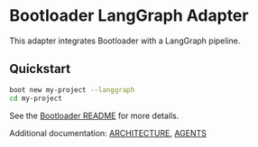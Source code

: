 # Bootloader LangGraph Adapter

This adapter integrates Bootloader with a LangGraph pipeline.

## Quickstart
```bash
boot new my-project --langgraph
cd my-project
```

See the [Bootloader README](../../README.md) for more details.

Additional documentation: [ARCHITECTURE](../../docs/ARCHITECTURE.md), [AGENTS](../../AGENTS.md)
